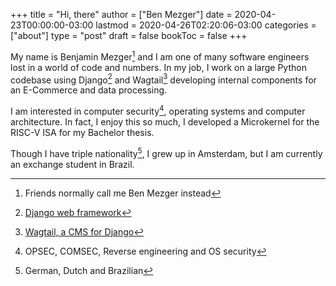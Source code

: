 +++
title = "Hi, there"
author = ["Ben Mezger"]
date = 2020-04-23T00:00:00-03:00
lastmod = 2020-04-26T02:20:06-03:00
categories = ["about"]
type = "post"
draft = false
bookToc = false
+++

My name is Benjamin Mezger[^fn:1] and I am one of many software
engineers lost in a world of code and numbers.
In my job, I work on a large Python codebase using Django[^fn:2] and
Wagtail[^fn:3] developing internal components for an E-Commerce and data
processing.

I am interested in computer security[^fn:4], operating systems and computer
architecture. In fact, I enjoy this so much, I developed a Microkernel for the
RISC-V ISA for my Bachelor thesis.

Though I have triple nationality[^fn:5], I grew up in Amsterdam, but I am
currently an exchange student in Brazil.

[^fn:1]: Friends normally call me Ben Mezger instead
[^fn:2]: [Django web framework](https://www.djangoproject.com/)
[^fn:3]: [Wagtail, a CMS for Django](https://wagtail.io/)
[^fn:4]: OPSEC, COMSEC, Reverse engineering and OS security
[^fn:5]: German, Dutch and Brazilian
